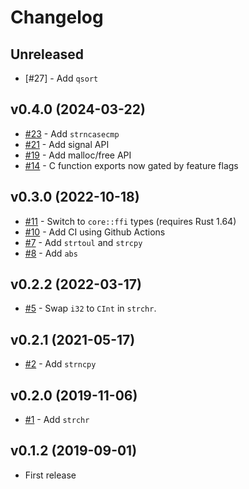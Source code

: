 # Changelog

## Unreleased

* [#27] - Add `qsort`

## v0.4.0 (2024-03-22)

* [#23] - Add `strncasecmp`
* [#21] - Add signal API
* [#19] - Add malloc/free API
* [#14] - C function exports now gated by feature flags

[#23]: https://github.com/rust-embedded-community/tinyrlibc/pull/23
[#21]: https://github.com/rust-embedded-community/tinyrlibc/pull/21
[#19]: https://github.com/rust-embedded-community/tinyrlibc/pull/19
[#14]: https://github.com/rust-embedded-community/tinyrlibc/pull/14

## v0.3.0 (2022-10-18)

* [#11] - Switch to `core::ffi` types (requires Rust 1.64)
* [#10] - Add CI using Github Actions
* [#7] - Add `strtoul` and `strcpy`
* [#8] - Add `abs`

[#11]: https://github.com/rust-embedded-community/tinyrlibc/pull/11
[#10]: https://github.com/rust-embedded-community/tinyrlibc/pull/10
[#7]: https://github.com/rust-embedded-community/tinyrlibc/pull/7
[#8]: https://github.com/rust-embedded-community/tinyrlibc/pull/8

## v0.2.2 (2022-03-17)

* [#5] - Swap `i32` to `CInt` in `strchr`.

[#5]: https://github.com/rust-embedded-community/tinyrlibc/pull/5

## v0.2.1 (2021-05-17)

* [#2] - Add `strncpy`

[#2]: https://github.com/rust-embedded-community/tinyrlibc/pull/2

## v0.2.0 (2019-11-06)

* [#1] - Add `strchr`

[#1]: https://github.com/rust-embedded-community/tinyrlibc/pull/1

## v0.1.2 (2019-09-01)

* First release
